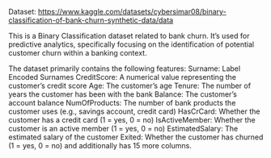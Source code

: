 Dataset: https://www.kaggle.com/datasets/cybersimar08/binary-classification-of-bank-churn-synthetic-data/data

This is a Binary Classification dataset related to bank churn. It’s used for predictive analytics, specifically focusing on the identification of potential customer churn within a banking context.

The dataset primarily contains the following features:
Surname: Label Encoded Surnames
CreditScore: A numerical value representing the customer’s credit score
Age: The customer’s age
Tenure: The number of years the customer has been with the bank
Balance: The customer’s account balance
NumOfProducts: The number of bank products the customer uses (e.g., savings account, credit card)
HasCrCard: Whether the customer has a credit card (1 = yes, 0 = no)
IsActiveMember: Whether the customer is an active member (1 = yes, 0 = no)
EstimatedSalary: The estimated salary of the customer
Exited: Whether the customer has churned (1 = yes, 0 = no)
and additionally has 15 more columns.
